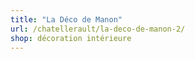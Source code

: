 ```yaml
---
title: "La Déco de Manon"
url: /chatellerault/la-deco-de-manon-2/
shop: décoration intérieure
---
```

